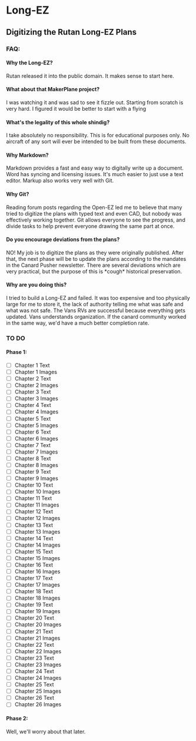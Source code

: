 # Long-EZ
## Digitizing the Rutan Long-EZ Plans

### FAQ:

#### Why the Long-EZ?
Rutan released it into the public domain. It makes sense to start here.

#### What about that MakerPlane project?
I was watching it and was sad to see it fizzle out. Starting from scratch is very hard. I figured it would be better to start with a flying 

#### What's the legality of this whole shindig?
I take absolutely no responsibility. This is for educational purposes only. No aircraft of any sort will ever be intended to be built from these documents.

#### Why Markdown?
Markdown provides a fast and easy way to digitally write up a document. Word has syncing and licensing issues. It's much easier to just use a text editor. Markup also works very well with Git.

#### Why Git?
Reading forum posts regarding the Open-EZ led me to believe that many tried to digitize the plans with typed text and even CAD, but nobody was effectively working together. Git allows everyone to see the progress, and divide tasks to help prevent everyone drawing the same part at once.

#### Do you encourage deviations from the plans?
NO! My job is to digitize the plans as they were originally published. After that, the next phase will be to update the plans according to the mandates in the Canard Pusher newsletter. There are several deviations which are very practical, but the purpose of this is \*cough\* historical preservation.

#### Why are you doing this?
I tried to build a Long-EZ and failed. It was too expensive and too physically large for me to store it, the lack of authority telling me what was safe and what was not safe. The Vans RVs are successful because everything gets updated. Vans understands organization. If the canard community worked in the same way, we'd have a much better completion rate.

### TO DO
#### Phase 1:
- [ ] Chapter 1 Text
- [ ] Chapter 1 Images
- [ ] Chapter 2 Text
- [ ] Chapter 2 Images
- [ ] Chapter 3 Text
- [ ] Chapter 3 Images
- [ ] Chapter 4 Text
- [ ] Chapter 4 Images
- [ ] Chapter 5 Text
- [ ] Chapter 5 Images
- [ ] Chapter 6 Text
- [ ] Chapter 6 Images
- [ ] Chapter 7 Text
- [ ] Chapter 7 Images
- [ ] Chapter 8 Text
- [ ] Chapter 8 Images
- [ ] Chapter 9 Text
- [ ] Chapter 9 Images
- [ ] Chapter 10 Text
- [ ] Chapter 10 Images
- [ ] Chapter 11 Text
- [ ] Chapter 11 Images
- [ ] Chapter 12 Text
- [ ] Chapter 12 Images
- [ ] Chapter 13 Text
- [ ] Chapter 13 Images
- [ ] Chapter 14 Text
- [ ] Chapter 14 Images
- [ ] Chapter 15 Text
- [ ] Chapter 15 Images
- [ ] Chapter 16 Text
- [ ] Chapter 16 Images
- [ ] Chapter 17 Text
- [ ] Chapter 17 Images
- [ ] Chapter 18 Text
- [ ] Chapter 18 Images
- [ ] Chapter 19 Text
- [ ] Chapter 19 Images
- [ ] Chapter 20 Text
- [ ] Chapter 20 Images
- [ ] Chapter 21 Text
- [ ] Chapter 21 Images
- [ ] Chapter 22 Text
- [ ] Chapter 22 Images
- [ ] Chapter 23 Text
- [ ] Chapter 23 Images
- [ ] Chapter 24 Text
- [ ] Chapter 24 Images
- [ ] Chapter 25 Text
- [ ] Chapter 25 Images
- [ ] Chapter 26 Text
- [ ] Chapter 26 Images

#### Phase 2:
Well, we'll worry about that later.
